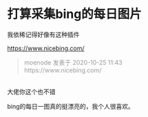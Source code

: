 # 打算采集bing的每日图片


我依稀记得好像有这种插件<img id="aimg_owEC1" onclick="zoom(this, this.src, 0, 0, 0)" class="zoom" src="https://cdn.jsdelivr.net/gh/hishis/forum-master/public/images/patch.gif" onmouseover="img_onmouseoverfunc(this)" onload="thumbImg(this)" border="0" alt="" />

https://www.nicebing.com/

<div class="quote"><blockquote><font color="#999999">moenode 发表于 2020-10-25 11:43</font><br />
<font color="#999999">https://www.nicebing.com/</font></blockquote></div><br />
大佬你这个也不错

bing的每日一图真的挺漂亮的，我个人很喜欢。<img id="aimg_TxqCx" onclick="zoom(this, this.src, 0, 0, 0)" class="zoom" src="https://cdn.jsdelivr.net/gh/hishis/forum-master/public/images/patch.gif" onmouseover="img_onmouseoverfunc(this)" onload="thumbImg(this)" border="0" alt="" />
